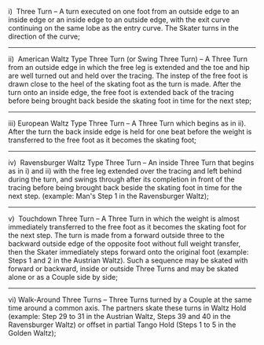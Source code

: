 i)  Three Turn – A turn executed on one foot from an outside edge to an inside edge or an inside edge to an outside edge, with the exit curve continuing on the same lobe as the entry curve. The Skater turns in the direction of the curve; 

---

ii)  American Waltz Type Three Turn (or Swing Three Turn) – A Three Turn from an outside edge in which the free leg is extended and the toe and hip are well turned out and held over the tracing. The instep of the free foot is drawn close to the heel of the skating foot as the turn is made. After the turn onto an inside edge, the free foot is extended back of the tracing before being brought back beside the skating foot in time for the next step;

---

iii) European Waltz Type Three Turn – A Three Turn which begins as in ii). After the turn the back inside edge is held for one beat before the weight is transferred to the free foot as it becomes the skating foot; 

---

iv)  Ravensburger Waltz Type Three Turn – An inside Three Turn that begins as in i) and ii) with the free leg extended over the tracing and left behind during the turn, and swings through after its completion in front of the tracing before being brought back beside the skating foot in time for the next step. (example: Man's Step 1 in the Ravensburger Waltz); 

---

v)  Touchdown Three Turn – A Three Turn in which the weight is almost immediately transferred to the free foot as it becomes the skating foot for the next step. The turn is made from a forward outside three to the backward outside edge of the opposite foot without full weight transfer, then the Skater immediately steps forward onto the original foot (example: Steps 1 and 2 in the Austrian Waltz). Such a sequence may be skated with forward or backward, inside or outside Three Turns and may be skated alone or as a Couple side by side;

---

vi) Walk-Around Three Turns – Three Turns turned by a Couple at the same time around a common axis. The partners skate these turns in Waltz Hold (example: Step 29 to 31 in the Austrian Waltz, Steps 39 and 40 in the Ravensburger Waltz) or offset in partial Tango Hold (Steps 1 to 5 in the Golden Waltz); 